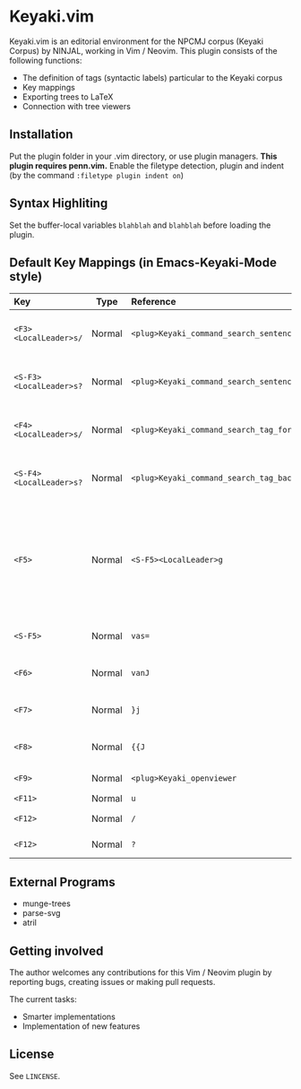 # Keyaki.vim
Keyaki.vim is an editorial environment 
for the NPCMJ corpus (Keyaki Corpus) by NINJAL, working in Vim / Neovim.
This plugin consists of the following functions:

- The definition of tags (syntactic labels) particular to the Keyaki corpus 
- Key mappings
- Exporting trees to LaTeX
- Connection with tree viewers

## Installation
Put the plugin folder in your .vim directory, or use plugin managers.
__This plugin requires penn.vim.__
Enable the filetype detection, plugin and indent (by the command `:filetype plugin indent on`)

## Syntax Highliting
Set the buffer-local variables `blahblah` and `blahblah` before loading the plugin.

## Default Key Mappings (in Emacs-Keyaki-Mode style)
| Key        | Type | Reference | Function | 
|:--------|:-------:|:-----------|-----------|
| `<F3>` `<LocalLeader>s/` | Normal | `<plug>Keyaki_command_search_sentence_forward` | search sentences by ID forward|
| `<S-F3>` `<LocalLeader>s?` | Normal | `<plug>Keyaki_command_search_sentence_backward` | search sentences by ID backward |
| `<F4>` `<LocalLeader>s/` | Normal | `<plug>Keyaki_command_search_tag_forward` | search tags by tag forward |
| `<S-F4>` `<LocalLeader>s?` | Normal | `<plug>Keyaki_command_search_tag_backward` | search tags by tag backward |
| `<F5>` | Normal | `<S-F5><LocalLeader>g` | indent the whole sentence & generate the tree diagram in the SVG format |
| `<S-F5>` | Normal | `vas=` | indent the whole sentence |
| `<F6>` | Normal | `vanJ` | linearize the whole node |
| `<F7>` | Normal | `}j` | go to the next sentence |
| `<F8>` | Normal | `{{J` | go to the previous sentence |
| `<F9> ` | Normal | `<plug>Keyaki_openviewer` | open the viewer |
| `<F11>` | Normal | `u` | undo |
|	`<F12>` | Normal | `/` | search forward |
|	`<F12>` | Normal | `?` | search backward |

## External Programs
- munge-trees
- parse-svg
- atril

## Getting involved
The author welcomes any contributions for this Vim / Neovim plugin by reporting bugs, creating issues or making pull requests.

The current tasks:
- Smarter implementations
- Implementation of new features

## License
See `LINCENSE`.
